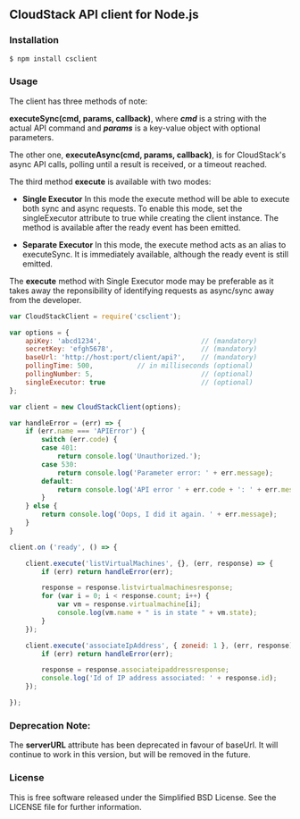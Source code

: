 ## CloudStack API client for Node.js


### Installation

```bash
$ npm install csclient
```


### Usage

The client has three methods of note:

<b>executeSync(cmd, params, callback)</b>, where <b><i>cmd</i></b> is a string with the actual API command and <b><i>params</i></b> is a key-value object with optional parameters.

The other one, <b>executeAsync(cmd, params, callback)</b>, is for CloudStack's async API calls, polling until a result is received, or a timeout reached.

The third method <b>execute</b> is available with two modes:

* <b>Single Executor</b>
In this mode the execute method will be able to execute both sync and async requests.
To enable this mode, set the singleExecutor attribute to true while creating the client instance.
The method is available after the ready event has been emitted.

* <b>Separate Executor</b>
In this mode, the execute method acts as an alias to executeSync. It is immediately available, although the ready event is still emitted.

The <b>execute</b> method with Single Executor mode may be preferable as it takes away the reponsibility of identifying requests as async/sync away from the developer.

```javascript
var CloudStackClient = require('csclient');

var options = {
    apiKey: 'abcd1234',                         // (mandatory)
    secretKey: 'efgh5678',                      // (mandatory)
    baseUrl: 'http://host:port/client/api?',    // (mandatory)
    pollingTime: 500,           // in milliseconds (optional)
    pollingNumber: 5,                           // (optional)
    singleExecutor: true                        // (optional)
};

var client = new CloudStackClient(options);

var handleError = (err) => {
    if (err.name === 'APIError') {
        switch (err.code) {
        case 401:
            return console.log('Unauthorized.');
        case 530:
            return console.log('Parameter error: ' + err.message);
        default:
            return console.log('API error ' + err.code + ': ' + err.message);
        }
    } else {
        return console.log('Oops, I did it again. ' + err.message);
    }
}

client.on ('ready', () => {

    client.execute('listVirtualMachines', {}, (err, response) => {
        if (err) return handleError(err);

        response = response.listvirtualmachinesresponse;
        for (var i = 0; i < response.count; i++) {
            var vm = response.virtualmachine[i];
            console.log(vm.name + " is in state " + vm.state);
        }
    });

    client.execute('associateIpAddress', { zoneid: 1 }, (err, response) => {
        if (err) return handleError(err);

        response = response.associateipaddressresponse;
        console.log('Id of IP address associated: ' + response.id);
    });

});

```


### Deprecation Note:
The <b>serverURL</b> attribute has been deprecated in favour of baseUrl. It will continue to work in this version, but will be removed in the future.

### License

This is free software released under the Simplified BSD License. See the LICENSE file for further information.

